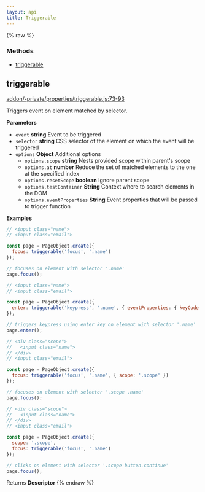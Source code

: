 ```yaml
---
layout: api
title: Triggerable
---
```


{% raw %}
### Methods

- [triggerable](#triggerable)

## triggerable

[addon/-private/properties/triggerable.js:73-93](undefined/blob/fffa214390f41841c5e104729fb459d2cb25b5e9/addon/-private/properties/triggerable.js#L73-L93 "Source code on GitHub")

Triggers event on element matched by selector.

**Parameters**

-   `event` **string** Event to be triggered
-   `selector` **string** CSS selector of the element on which the event will be triggered
-   `options` **Object** Additional options
    -   `options.scope` **string** Nests provided scope within parent's scope
    -   `options.at` **number** Reduce the set of matched elements to the one at the specified index
    -   `options.resetScope` **boolean** Ignore parent scope
    -   `options.testContainer` **String** Context where to search elements in the DOM
    -   `options.eventProperties` **String** Event properties that will be passed to trigger function

**Examples**

```javascript
// <input class="name">
// <input class="email">

const page = PageObject.create({
  focus: triggerable('focus', '.name')
});

// focuses on element with selector '.name'
page.focus();
```

```javascript
// <input class="name">
// <input class="email">

const page = PageObject.create({
  enter: triggerable('keypress', '.name', { eventProperties: { keyCode: 13 } })
});

// triggers keypress using enter key on element with selector '.name'
page.enter();
```

```javascript
// <div class="scope">
//   <input class="name">
// </div>
// <input class="email">

const page = PageObject.create({
  focus: triggerable('focus', '.name', { scope: '.scope' })
});

// focuses on element with selector '.scope .name'
page.focus();
```

```javascript
// <div class="scope">
//   <input class="name">
// </div>
// <input class="email">

const page = PageObject.create({
  scope: '.scope',
  focus: triggerable('focus', '.name')
});

// clicks on element with selector '.scope button.continue'
page.focus();
```

Returns **Descriptor** 
{% endraw %}
